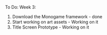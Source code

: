 To Do:
Week 3:
1. Download the Monogame framework - done
2. Start working on art assets - Working on it
3. Title Screen Prototype - Working on it
